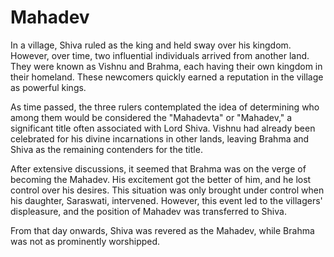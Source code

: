 # Mahadev


In a village, Shiva ruled as the king and held sway over his kingdom. However, over time, two influential individuals arrived from another land. They were known as Vishnu and Brahma, each having their own kingdom in their homeland. These newcomers quickly earned a reputation in the village as powerful kings.

As time passed, the three rulers contemplated the idea of determining who among them would be considered the "Mahadevta" or "Mahadev," a significant title often associated with Lord Shiva. Vishnu had already been celebrated for his divine incarnations in other lands, leaving Brahma and Shiva as the remaining contenders for the title.

After extensive discussions, it seemed that Brahma was on the verge of becoming the Mahadev. His excitement got the better of him, and he lost control over his desires. This situation was only brought under control when his daughter, Saraswati, intervened. However, this event led to the villagers' displeasure, and the position of Mahadev was transferred to Shiva.

From that day onwards, Shiva was revered as the Mahadev, while Brahma was not as prominently worshipped.


